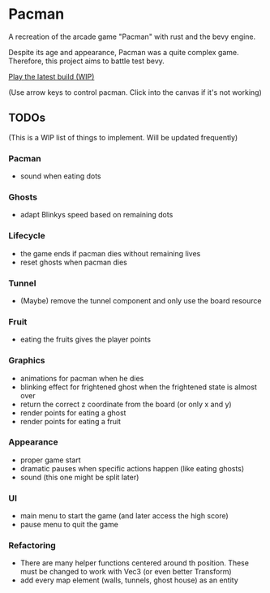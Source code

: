 # Pacman
A recreation of the arcade game "Pacman" with rust and the bevy engine.

Despite its age and appearance, Pacman was a quite complex game. Therefore, this project aims to battle test bevy.

[Play the latest build (WIP)](https://warhorst.github.io/pacman/)

(Use arrow keys to control pacman. Click into the canvas if it's not working)

## TODOs
(This is a WIP list of things to implement. Will be updated frequently)

### Pacman
- sound when eating dots

### Ghosts
- adapt Blinkys speed based on remaining dots

### Lifecycle
- the game ends if pacman dies without remaining lives
- reset ghosts when pacman dies

### Tunnel
- (Maybe) remove the tunnel component and only use the board resource

### Fruit
- eating the fruits gives the player points

### Graphics
- animations for pacman when he dies
- blinking effect for frightened ghost when the frightened state is almost over
- return the correct z coordinate from the board (or only x and y)
- render points for eating a ghost
- render points for eating a fruit

### Appearance
- proper game start
- dramatic pauses when specific actions happen (like eating ghosts)
- sound (this one might be split later)

### UI
- main menu to start the game (and later access the high score)
- pause menu to quit the game

### Refactoring
- There are many helper functions centered around th position. These must be changed to work with Vec3 (or even better Transform)
- add every map element (walls, tunnels, ghost house) as an entity
